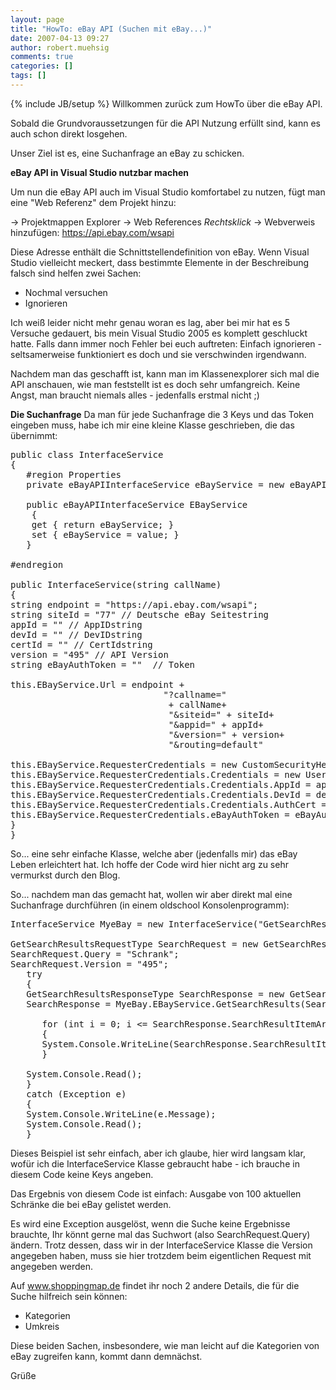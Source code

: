 ```yaml
---
layout: page
title: "HowTo: eBay API (Suchen mit eBay...)"
date: 2007-04-13 09:27
author: robert.muehsig
comments: true
categories: []
tags: []
---
```

{% include JB/setup %}
Willkommen zurück zum HowTo über die eBay API.

Sobald die Grundvoraussetzungen für die API Nutzung erfüllt sind, kann es auch schon direkt losgehen.

Unser Ziel ist es, eine Suchanfrage an eBay zu schicken.

<strong>eBay API in Visual Studio nutzbar machen</strong>

Um nun die eBay API auch im Visual Studio komfortabel zu nutzen, fügt man eine "Web Referenz" dem Projekt hinzu:

-&gt; Projektmappen Explorer -&gt; Web References *Rechtsklick* -&gt; Webverweis hinzufügen: <a href="https://api.ebay.com/wsapi">https://api.ebay.com/wsapi</a>

Diese Adresse enthält die Schnittstellendefinition von eBay. Wenn Visual Studio vielleicht meckert, dass bestimmte Elemente in der Beschreibung falsch sind helfen zwei Sachen:
<ul>
	<li>Nochmal versuchen</li>
	<li>Ignorieren</li>
</ul>
Ich weiß leider nicht mehr genau woran es lag, aber bei mir hat es 5 Versuche gedauert, bis mein Visual Studio 2005 es komplett geschluckt hatte. Falls dann immer noch Fehler bei euch auftreten: Einfach ignorieren - seltsamerweise funktioniert es doch und sie verschwinden irgendwann.

Nachdem man das geschafft ist, kann man im Klassenexplorer sich mal die API anschauen, wie man feststellt ist es doch sehr umfangreich. Keine Angst, man braucht niemals alles - jedenfalls erstmal nicht ;)

<strong>Die Suchanfrage</strong>
Da man für jede Suchanfrage die 3 Keys und das Token eingeben muss, habe ich mir eine kleine Klasse geschrieben, die das übernimmt:
<pre>
public class InterfaceService 
{ 
   #region Properties 
   private eBayAPIInterfaceService eBayService = new eBayAPIInterfaceService();       

   public eBayAPIInterfaceService EBayService 
    { 
    get { return eBayService; } 
    set { eBayService = value; } 
   }       

#endregion       

public InterfaceService(string callName) 
{ 
string endpoint = "https://api.ebay.com/wsapi"; 
string siteId = "77" // Deutsche eBay Seitestring 
appId = "" // AppIDstring 
devId = "" // DevIDstring 
certId = "" // CertIdstring 
version = "495" // API Version 
string eBayAuthToken = ""  // Token       

this.EBayService.Url = endpoint + 
                             "?callname=" 
                              + callName+ 
                              "&amp;siteid=" + siteId+ 
                              "&amp;appid=" + appId+ 
                              "&amp;version=" + version+ 
                              "&amp;routing=default"       

this.EBayService.RequesterCredentials = new CustomSecurityHeaderType(); 
this.EBayService.RequesterCredentials.Credentials = new UserIdPasswordType(); 
this.EBayService.RequesterCredentials.Credentials.AppId = appId; 
this.EBayService.RequesterCredentials.Credentials.DevId = devId; 
this.EBayService.RequesterCredentials.Credentials.AuthCert = certId; 
this.EBayService.RequesterCredentials.eBayAuthToken = eBayAuthToken; 
} 
}</pre>
So... eine sehr einfache Klasse, welche aber (jedenfalls mir) das eBay Leben erleichtert hat. Ich hoffe der Code wird hier nicht arg zu sehr vermurkst durch den Blog.

So... nachdem man das gemacht hat, wollen wir aber direkt mal eine Suchanfrage durchführen (in einem oldschool Konsolenprogramm):
<pre>
InterfaceService MyeBay = new InterfaceService("GetSearchResults");       

GetSearchResultsRequestType SearchRequest = new GetSearchResultsRequestType(); 
SearchRequest.Query = "Schrank"; 
SearchRequest.Version = "495"; 
   try 
   { 
   GetSearchResultsResponseType SearchResponse = new GetSearchResultsResponseType(); 
   SearchResponse = MyeBay.EBayService.GetSearchResults(SearchRequest);       

      for (int i = 0; i &lt;= SearchResponse.SearchResultItemArray.Length; i++) 
      { 
      System.Console.WriteLine(SearchResponse.SearchResultItemArray[i].Item.Title); 
      }       

   System.Console.Read(); 
   } 
   catch (Exception e) 
   { 
   System.Console.WriteLine(e.Message); 
   System.Console.Read(); 
   }</pre>
Dieses Beispiel ist sehr einfach, aber ich glaube, hier wird langsam klar, wofür ich die InterfaceService Klasse gebraucht habe - ich brauche in diesem Code keine Keys angeben.

Das Ergebnis von diesem Code ist einfach: Ausgabe von 100 aktuellen Schränke die bei eBay gelistet werden.

Es wird eine Exception ausgelöst, wenn die Suche keine Ergebnisse brauchte, Ihr könnt gerne mal das Suchwort (also SearchRequest.Query) ändern.
Trotz dessen, dass wir in der InterfaceService Klasse die Version angegeben haben, muss sie hier trotzdem beim eigentlichen Request mit angegeben werden.

Auf <a href="http://www.shoppingmap.de">www.shoppingmap.de</a> findet ihr noch 2 andere Details, die für die Suche hilfreich sein können:

- Kategorien
- Umkreis

Diese beiden Sachen, insbesondere, wie man leicht auf die Kategorien von eBay zugreifen kann, kommt dann demnächst.

Grüße
